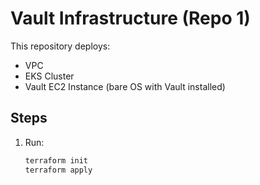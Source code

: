# Vault Infrastructure (Repo 1)

This repository deploys:
- VPC
- EKS Cluster
- Vault EC2 Instance (bare OS with Vault installed)

## Steps

1. Run:
   ```sh
   terraform init
   terraform apply
